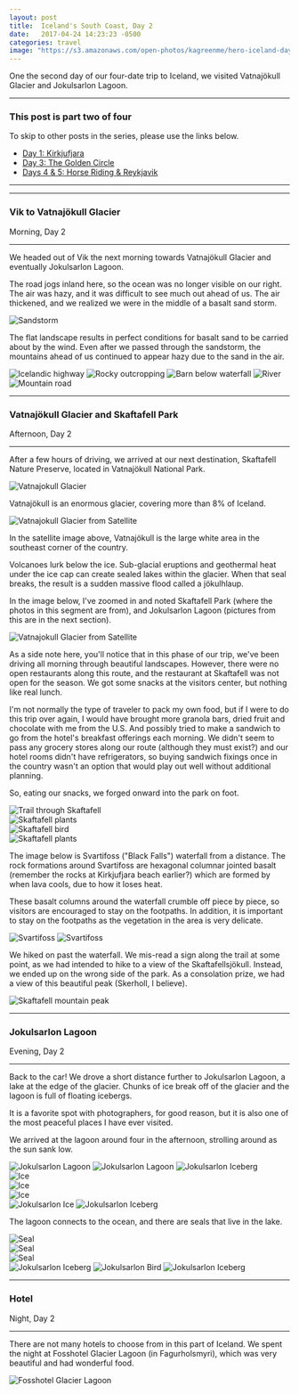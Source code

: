 ```yaml
---
layout: post
title:  Iceland's South Coast, Day 2
date:   2017-04-24 14:23:23 -0500
categories: travel
image: "https://s3.amazonaws.com/open-photos/kagreenme/hero-iceland-day2.png"
---
```


One the second day of our four-date trip to Iceland, we visited Vatnajökull Glacier and Jokulsarlon Lagoon.

<!--more-->

----

<h3>This post is part two of four</h3>
<p>To skip to other posts in the series, please use the links below.</p>
<ul>
  <li><a href="{{ site.url }}/posts/iceland-southern-coast-day-1.html/">Day 1: Kirkjufjara</a></li>
  <li><a href="{{ site.url }}/posts/iceland-southern-coast-day-3.html">Day 3: The Golden Circle</a></li>
  <li><a href="{{ site.url }}/posts/iceland-southern-coast-day-4.html">Days 4 & 5: Horse Riding & Reykjavik</a></li>
</ul>

----

----

<h3>Vik to Vatnajökull Glacier</h3>
<p>Morning, Day 2</p>

----

We headed out of Vik the next morning towards Vatnajökull Glacier and eventually Jokulsarlon Lagoon.

The road jogs inland here, so the ocean was no longer visible on our right. The air was hazy, and it was difficult to see much out ahead of us. The air thickened, and we realized we were in the middle of a basalt sand storm.

<img src="/img/blank.png" alt="Sandstorm" data-echo="http://d2npdnjlqtji2x.cloudfront.net/sandstorm.jpg" class="img-fluid">

The flat landscape results in perfect conditions for basalt sand to be carried about by the wind. Even after we passed through the sandstorm, the mountains ahead of us continued to appear hazy due to the sand in the air.

<img src="/img/blank.png" alt="Icelandic highway" data-echo="https://s3.amazonaws.com/open-photos/kagreenme/iceland2017-road-and-rocks.png" class="img-fluid">

<img src="/img/blank.png" alt="Rocky outcropping" data-echo="https://s3.amazonaws.com/open-photos/kagreenme/iceland2017-rock-formation.png" class="img-fluid">

<img src="/img/blank.png" alt="Barn below waterfall" data-echo="https://s3.amazonaws.com/open-photos/kagreenme/iceland2017-barn-waterfall.png" class="img-fluid">

<img src="/img/blank.png" alt="River" data-echo="https://s3.amazonaws.com/open-photos/kagreenme/iceland2017-river.png" class="img-fluid">

<img src="/img/blank.png" alt="Mountain road" data-echo="https://s3.amazonaws.com/open-photos/kagreenme/iceland2017-mountain-road-2.png" class="img-fluid">

----

<h3>Vatnajökull Glacier and Skaftafell Park</h3>
<p>Afternoon, Day 2</p>

----

After a few hours of driving, we arrived at our next destination, Skaftafell Nature Preserve, located in Vatnajökull National Park.

<img src="/img/blank.png" alt="Vatnajokull Glacier" data-echo="https://s3.amazonaws.com/open-photos/kagreenme/iceland2017-vatnajokull.png" class="img-fluid">

Vatnajökull is an enormous glacier, covering more than 8% of Iceland.

<img src="/img/blank.png" alt="Vatnajokull Glacier from Satellite" data-echo="https://s3.amazonaws.com/open-photos/kagreenme/iceland2017-satellite.png" class="img-fluid">

In the satellite image above, Vatnajökull is the large white area in the southeast corner of the country.

Volcanoes lurk below the ice. Sub-glacial eruptions and geothermal heat under the ice cap can create sealed lakes within the glacier. When that seal breaks, the result is a sudden massive flood called a jökulhlaup.

In the image below, I've zoomed in and noted Skaftafell Park (where the photos in this segment are from), and Jokulsarlon Lagoon (pictures from this are in the next section).

<img src="/img/blank.png" alt="Vatnajokull Glacier from Satellite" data-echo="https://s3.amazonaws.com/open-photos/kagreenme/iceland2017-satellite-zoom.png" class="img-fluid">

As a side note here, you'll notice that in this phase of our trip, we've been driving all morning through beautiful landscapes. However, there were no open restaurants along this route, and the restaurant at Skaftafell was not open for the season. We got some snacks at the visitors center, but nothing like real lunch.

I'm not normally the type of traveler to pack my own food, but if I were to do this trip over again, I would have brought more granola bars, dried fruit and chocolate with me from the U.S. And possibly tried to make a sandwich to go from the hotel's breakfast offerings each morning. We didn't seem to pass any grocery stores along our route (although they must exist?) and our hotel rooms didn't have refrigerators, so buying sandwich fixings once in the country wasn't an option that would play out well without additional planning.

So, eating our snacks, we forged onward into the park on foot.

<img src="/img/blank.png" alt="Trail through Skaftafell" data-echo="https://s3.amazonaws.com/open-photos/kagreenme/iceland2017-skaftafell-trail.png" class="img-fluid">

<div class="photo-row">
  <div class="flex-item">
    <img src="/img/blank.png" alt="Skaftafell plants" data-echo="http://d2npdnjlqtji2x.cloudfront.net/plants.jpg" class="img-fluid">
  </div>
  <div class="flex-item">
    <img src="/img/blank.png" alt="Skaftafell bird" data-echo="http://d2npdnjlqtji2x.cloudfront.net/bird.jpg" class="img-fluid">
  </div>
  <div class="flex-item">
    <img src="/img/blank.png" alt="Skaftafell plants" data-echo="http://d2npdnjlqtji2x.cloudfront.net/plants2.jpg" class="img-fluid">
  </div>
</div>

The image below is Svartifoss ("Black Falls") waterfall from a distance. The rock formations around Svartifoss are hexagonal columnar jointed basalt (remember the rocks at Kirkjufjara beach earlier?) which are formed by when lava cools, due to how it loses heat.

These basalt columns around the waterfall crumble off piece by piece, so visitors are encouraged to stay on the footpaths. In addition, it is important to stay on the footpaths as the vegetation in the area is very delicate.

<img src="/img/blank.png" alt="Svartifoss" data-echo="https://s3.amazonaws.com/open-photos/kagreenme/iceland2017-svartifoss.png" class="img-fluid">

<img src="/img/blank.png" alt="Svartifoss" data-echo="https://s3.amazonaws.com/open-photos/kagreenme/iceland2017-svartifoss-close.png" class="img-fluid">

We hiked on past the waterfall. We mis-read a sign along the trail at some point, as we had intended to hike to a view of the Skaftafellsjökull. Instead, we ended up on the wrong side of the park. As a consolation prize, we had a view of this beautiful peak (Skerholl, I believe).

<img src="/img/blank.png" alt="Skaftafell mountain peak" data-echo="https://s3.amazonaws.com/open-photos/kagreenme/iceland2017-skaftafell-mountain.png" class="img-fluid">

----

<h3>Jokulsarlon Lagoon</h3>
<p>Evening, Day 2</p>

----

Back to the car! We drove a short distance further to Jokulsarlon Lagoon, a lake at the edge of the glacier. Chunks of ice break off of the glacier and the lagoon is full of floating icebergs.

It is a favorite spot with photographers, for good reason, but it is also one of the most peaceful places I have ever visited.

We arrived at the lagoon around four in the afternoon, strolling around as the sun sank low.

<img src="/img/blank.png" alt="Jokulsarlon Lagoon" data-echo="https://s3.amazonaws.com/open-photos/kagreenme/iceland2017-jokulsarlon.png" class="img-fluid">

<img src="/img/blank.png" alt="Jokulsarlon Lagoon" data-echo="https://s3.amazonaws.com/open-photos/kagreenme/iceland2017-jokulsarlon-icebergs.png" class="img-fluid">

<img src="/img/blank.png" alt="Jokulsarlon Iceberg" data-echo="https://s3.amazonaws.com/open-photos/kagreenme/iceland2017-jokulsarlon-icebergs-2.png" class="img-fluid">

<div class="photo-row">
  <div class="flex-item">
    <img src="/img/blank.png" alt="Ice" data-echo="http://d2npdnjlqtji2x.cloudfront.net/icefloat2.jpg" class="img-fluid">
  </div>
  <div class="flex-item">
    <img src="/img/blank.png" alt="Ice" data-echo="http://d2npdnjlqtji2x.cloudfront.net/icedragon.jpg" class="img-fluid">
  </div>
  <div class="flex-item">
    <img src="/img/blank.png" alt="Ice" data-echo="http://d2npdnjlqtji2x.cloudfront.net/icefloat.jpg" class="img-fluid">
  </div>
</div>

<img src="/img/blank.png" alt="Jokulsarlon Ice" data-echo="https://s3.amazonaws.com/open-photos/kagreenme/iceland2017-jokulsarlon-ice.png" class="img-fluid">

<img src="/img/blank.png" alt="Jokulsarlon Iceberg" data-echo="https://s3.amazonaws.com/open-photos/kagreenme/iceland2017-jokulsarlon-icebergs-3.png" class="img-fluid">

The lagoon connects to the ocean, and there are seals that live in the lake.

<div class="photo-row">
  <div class="flex-item">
    <img src="/img/blank.png" alt="Seal" data-echo="http://d2npdnjlqtji2x.cloudfront.net/seal.jpg" class="img-fluid">
  </div>
  <div class="flex-item">
    <img src="/img/blank.png" alt="Seal" data-echo="http://d2npdnjlqtji2x.cloudfront.net/seal2.jpg" class="img-fluid">
  </div>
  <div class="flex-item">
    <img src="/img/blank.png" alt="Seal" data-echo="http://d2npdnjlqtji2x.cloudfront.net/seal3.jpg" class="img-fluid">
  </div>
</div>

<img src="/img/blank.png" alt="Jokulsarlon Iceberg" data-echo="https://s3.amazonaws.com/open-photos/kagreenme/iceland2017-jokulsarlon-icebergs-4.png" class="img-fluid">

<img src="/img/blank.png" alt="Jokulsarlon Bird" data-echo="http://d2npdnjlqtji2x.cloudfront.net/bird-jokulsarlon2.jpg" class="img-fluid">

<img src="/img/blank.png" alt="Jokulsarlon Iceberg" data-echo="https://s3.amazonaws.com/open-photos/kagreenme/iceland2017-jokulsarlon-snow.png" class="img-fluid">

----

<h3>Hotel</h3>
<p>Night, Day 2</p>

----

There are not many hotels to choose from in this part of Iceland. We spent the night at Fosshotel Glacier Lagoon (in Fagurholsmyri), which was very beautiful and had wonderful food.

<img src="/img/blank.png" alt="Fosshotel Glacier Lagoon" data-echo="https://s3.amazonaws.com/open-photos/kagreenme/iceland2017-fosshotel.png" class="img-fluid">
